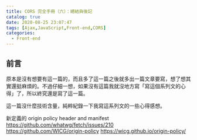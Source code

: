 ```yaml
---
title: CORS 完全手冊（六）：總結與後記
catalog: true
date: 2020-08-25 23:07:47
tags: [Ajax,JavaScript,Front-end,CORS]
categories:
  - Front-end
---
```


## 前言

原本是沒有想要有這一篇的，而且多了這一篇之後就多出一篇文章要寫，想了想其實還挺麻煩的。不過仔細一想，如果沒有這篇我就沒地方寫「寫這個系列文的心得」了，所以終究還是寫了這一篇。

這一篇沒什麼技術含量，純粹紀錄一下我寫這系列文的一些心得感想。

<!-- more -->

新定義的 origin policy header and manifest
https://github.com/whatwg/fetch/issues/210
https://github.com/WICG/origin-policy
https://wicg.github.io/origin-policy/

